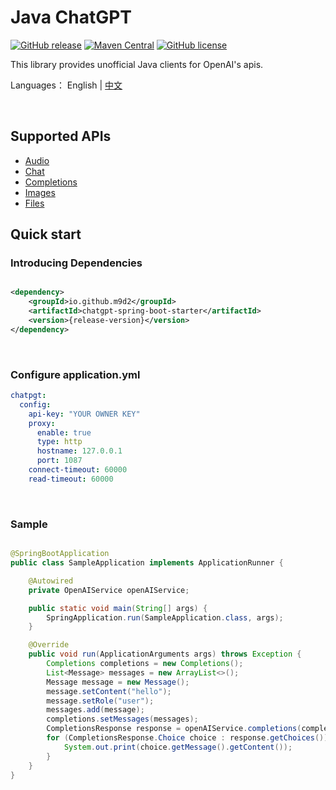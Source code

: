 # Java ChatGPT

[![GitHub release](https://img.shields.io/github/v/release/m9d2/chatgpt-java)](https://github.com/m9d2/chatgpt-java/releases)
[![Maven Central](https://img.shields.io/maven-central/v/io.github.m9d2/chatgpt-spring-boot-starter)](https://mvnrepository.com/artifact/io.github.m9d2/chatgpt-spring-boot-starter)
[![GitHub license](https://img.shields.io/github/license/m9d2/chatgpt-java)](https://github.com/m9d2/chatgpt-java/blob/main/LICENSE)

This library provides unofficial Java clients for OpenAI's apis.

Languages： English | [中文](README_CN.md)

&nbsp;

## Supported APIs

- [Audio](https://platform.openai.com/docs/api-reference/audio)
- [Chat](https://platform.openai.com/docs/api-reference/chat)
- [Completions](https://platform.openai.com/docs/api-reference/completions)
- [Images](https://platform.openai.com/docs/api-reference/images)
- [Files](https://platform.openai.com/docs/api-reference/files)

## Quick start

### Introducing Dependencies

```xml

<dependency>
    <groupId>io.github.m9d2</groupId>
    <artifactId>chatgpt-spring-boot-starter</artifactId>
    <version>{release-version}</version>
</dependency>
```

&nbsp;

### Configure application.yml

```yaml
chatpgt:
  config:
    api-key: "YOUR OWNER KEY"
    proxy:
      enable: true
      type: http
      hostname: 127.0.0.1
      port: 1087
    connect-timeout: 60000
    read-timeout: 60000
```

&nbsp;

### Sample

```java

@SpringBootApplication
public class SampleApplication implements ApplicationRunner {

    @Autowired
    private OpenAIService openAIService;

    public static void main(String[] args) {
        SpringApplication.run(SampleApplication.class, args);
    }

    @Override
    public void run(ApplicationArguments args) throws Exception {
        Completions completions = new Completions();
        List<Message> messages = new ArrayList<>();
        Message message = new Message();
        message.setContent("hello");
        message.setRole("user");
        messages.add(message);
        completions.setMessages(messages);
        CompletionsResponse response = openAIService.completions(completions);
        for (CompletionsResponse.Choice choice : response.getChoices()) {
            System.out.print(choice.getMessage().getContent());
        }
    }
}
```

